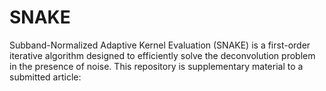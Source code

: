 # SNAKE
Subband-Normalized Adaptive Kernel Evaluation (SNAKE) is a first-order iterative algorithm designed to efficiently solve the deconvolution problem in the presence of noise. This repository is supplementary material to a submitted article:
